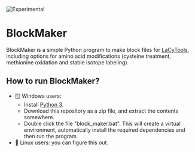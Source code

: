 ![Experimental](https://img.shields.io/badge/status-experimental-yellow)

# BlockMaker
BlockMaker is a  simple Python program to make block files for [LaCyTools](<https://pubs.acs.org/doi/10.1021/acs.jproteome.6b00171>), including options for amino acid modifications (cysteine treatment, methionine oxidation and stable isotope labeling).

## How to run BlockMaker?
- 🪟 Windows users:
    - Install [Python 3](https://www.python.org/downloads/).
    - Download this repository as a zip file, and extract the contents somewhere.
    - Double click the file "block_maker.bat". This will create a virtual environment, automatically install the required dependencies and then run the program.
- 🐧 Linux users: you can figure this out.

